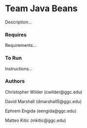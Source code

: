 <h1 align-"center">Team Java Beans</h1>
<p>
</p>
Description...

### Requires
Requirements...
### To Run
Instructions...
### Authors
<p>Christopher Wilder (cwilder@ggc.edu)</p>
<p>David Marshall (dmarshall5@ggc.edu)</p>
<p>Ephrem Engida (eengida@ggc.edu)</p>
<p>Matteo Kitic (mkitic@ggc.edu)</p>

